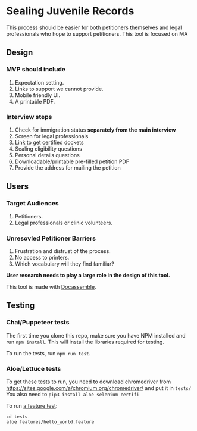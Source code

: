 # Sealing Juvenile Records

This process should be easier for both petitioners themselves and
legal professionals who hope to support petitioners. This tool
is focused on MA

## Design

### MVP should include

1. Expectation setting.
1. Links to support we cannot provide.
1. Mobile friendly UI.
1. A printable PDF.

### Interview steps

1. Check for immigration status **separately from the main interview**
1. Screen for legal professionals
1. Link to get certified dockets
1. Sealing eligibility questions
1. Personal details questions
1. Downloadable/printable pre-filled petition PDF
1. Provide the address for mailing the petition

## Users

### Target Audiences

1. Petitioners.
1. Legal professionals or clinic volunteers.

### Unresovled Petitioner Barriers

1. Frustration and distrust of the process.
1. No access to printers.
1. Which vocabulary will they find familiar?

**User research needs to play a large role in the design of this tool.**

This tool is made with [Docassemble](https://github.com/jhpyle/docassemble).

## Testing

### Chai/Puppeteer tests

The first time you clone this repo, make sure you have NPM installed and run `npm install`.
This will install the libraries required for testing.

To run the tests, run `npm run test`.

### Aloe/Lettuce tests

To get these tests to run, you need to download chromedriver from https://sites.google.com/a/chromium.org/chromedriver/ and put it in `tests/`
You also need to `pip3 install aloe selenium certifi`

To run [a feature test](https://docassemble.org/docs/development.html#bdd):
```
cd tests
aloe features/hello_world.feature
```
